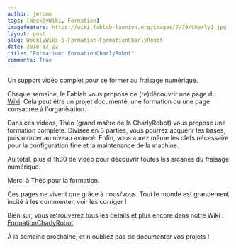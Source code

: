 ```yaml
---
author: jerome
tags: [WeeklyWiki, Formation]
imagefeature: https://wiki.fablab-lannion.org/images/7/79/Charly1.jpg
layout: post
slug: WeeklyWiki-6-Formation-FormationCharlyRobot
date: 2018-12-22
title: "Formation: FormationCharlyRobot"
comments: True
---
```


Un support vidéo complet pour se former au fraisage numérique.

Chaque semaine, le Fablab vous propose de (re)découvrir une page du [Wiki](https://wiki.fablab-lannion.org). Cela peut être un projet documenté, une formation ou une page consacrée à l'organisation.

Dans ces vidéos, Théo (grand maître de la CharlyRobot) vous propose une formation complète. Divisée en 3 parties, vous pourrez acquérir les bases, puis monter au niveau avancé.
Enfin, vous aurez même les clefs nécessaire pour la configuration fine et la maintenance de la machine.

Au total, plus d'1h30 de vidéo pour découvrir toutes les arcanes du fraisage numérique.

Merci à Théo pour la formation.

Ces pages ne vivent que grâce à nous/vous. Tout le monde est grandement incité à les commenter, voir les corriger !

Bien sur, vous retrouverez tous les détails et plus encore dans notre Wiki : [FormationCharlyRobot](https://wiki.fablab-lannion.org/index.php?title=FormationCharlyRobot)

À la semaine prochaine, et n'oubliez pas de documenter vos projets !

